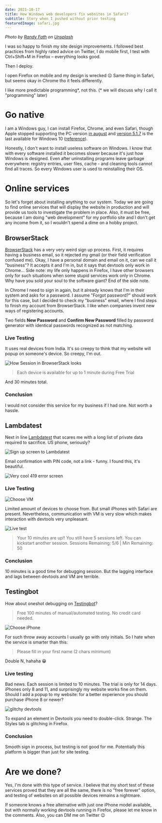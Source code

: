 ```yaml
---
date: 2021-10-17
title: How Windows web developers fix websites in Safari?
subtitle: Story when I pushed without prior testing
featuredImage: safari.jpg
---
```


<i>Photo by <a href="https://unsplash.com/@randyfath?utm_source=unsplash&utm_medium=referral&utm_content=creditCopyText">Randy Fath</a> on <a href="https://unsplash.com/s/photos/safari?utm_source=unsplash&utm_medium=referral&utm_content=creditCopyText">Unsplash</a></i>
  
I was so happy to finish my site design improvements. I followed best practices from highly rated advice on Twitter, I do mobile first, I test with Ctrl+Shift+M in Firefox – everything looks good. 

Then I deploy.

I open Firefox on mobile and my design is wrecked ☹️ Same thing in Safari, but seems okay in Chrome tho it feels differently. 

I like more predictable programming\*, not this.
(\* we will discuss why I call it "programming" later)

# Go native

I am a Windows guy, I can install Firefox, Chrome, and even Safari, though Apple stopped supporting the PC version [in august](https://support.apple.com/en-us/HT204416) and [version 5.1.7](http://appldnld.apple.com/Safari5/041-5487.20120509.INU8B/SafariSetup.exe) is the last available for Windows 10 ([reference](https://apple.stackexchange.com/questions/68836/where-can-i-download-safari-for-windows)).

Honestly, I don't want to install useless software on Windows. I know that with every software installed it becomes slower because it's just how Windows is designed. Even after uninstalling programs leave garbage everywhere: registry entries, user files, cache - and cleaning tools cannot find all traces. So every Windows user is used to reinstalling their OS.

# Online services

So let's forget about installing anything to our system. Today we are going to find online services that will display the website in production and will provide us tools to investigate the problem in place. Also, it must be free, because I am doing "web development" for my portfolio site and I don't get any income from it, so I wouldn't spend a dime on a hobby project.


## BrowserStack

[BrowserStack](https://www.browserstack.com) has a very very weird sign up process. First, it requires having a business email, so it rejected my gmail (or their field verification confused me). Okay, I have a personal domain and email on it, can we call it "business"? It accepts it and I'm in, but it says that devtools only work in Chrome... Side note: my life only happens in Firefox, I have other browsers only for such situations when some stupid services work only in Chrome. Why have you sold your soul to the software giant? End of the side note.

In Chrome I need to sign in again, but it already knows that I'm in their system and asks for a password. I assume "Forgot password?" should work for this case, but I decided to check my "business" email, where I find steps to finish my account from BrowserStack. I like when companies invent new ways of registering accounts.

Two fields **New Password** and **Confirm New Password** filled by password generator with identical passwords recognized as not matching. 

### Live Testing

It uses real devices from India. It's so creepy to think that my website will popup on someone's device. So creepy, I'm out.

![How Session in BrowserStack looks](./browserstack.png)

> Each device is available for up to 1 minute during Free Trial

And 30 minutes total.

### Conclusion

I would not consider this service for my business if I had one. Not worth a hassle.


## Lambdatest

Next in line [Lambdatest](https://www.lambdatest.com) that scares me with a long list of private data required to sacrifice. US phone, seriously?

![Sign up screen to Lambdatest](./lambdatest-signin.png)

Email confirmation with PIN code, not a link - funny. I found this, it's beautiful.

![Very cool 419 error screen](./lambdatest-419.png)

### Live Testing

![Choose VM](./lambdatest-devices.png)

Limited amount of devices to choose from. But small iPhones with Safari are present. Nevertheless, communication with VM is very slow which makes interaction with devtools very unpleasant.

![Live test](./lambdatest-realtime-testing.png)

> Your 10 minutes are up!!
> You still have 5 sessions left. You can kickstart another session.
> Sessions Remaining: 5/6 | Min Remaining: 50

### Conclusion

10 minutes is a good time for debugging session. But the lagging interface and lags between devtools and VM are terrible.

## Testingbot

How about oneshot debugging on [Testingbot](https://testingbot.com)?

> Free 100 minutes of manual/automated testing. No credit card needed.

![Choose iPhone](./testingbot-devices.png)

For such throw away accounts I usually go with only initials. So I hate when the service is smarter than this:

> Please fill in your first name (2 chars minimum)

Double N, hahaha 😁

### Live testing

Bad news. Each session is limited to 10 minutes. The trial is only for 14 days. iPhones only 8 and 11, and surprisingly my website works fine on them. Should I add a popup to my website: for a better experience you should purchase iPhone 8 or newer?

![glitchy devtools](./testingbot-devtools.png)

To expand an element in Devtools you need to double-click. Strange. The Styles tab is glitching in Firefox. 

### Conclusion

Smooth sign in process, but testing is not good for me. Potentially this platform is bigger than just for site testing.

# Are we done?

Yes, I'm done with this type of service. I believe that my short test of these services proved that they are all the same, there is no "free forever" option, and testing of websites on all possible devices remains a nightmare.

If someone knows a free alternative with just one iPhone model available, but with normally working devtools running in Firefox, please let me know in the comments. Also, you can DM me on Twitter 😉